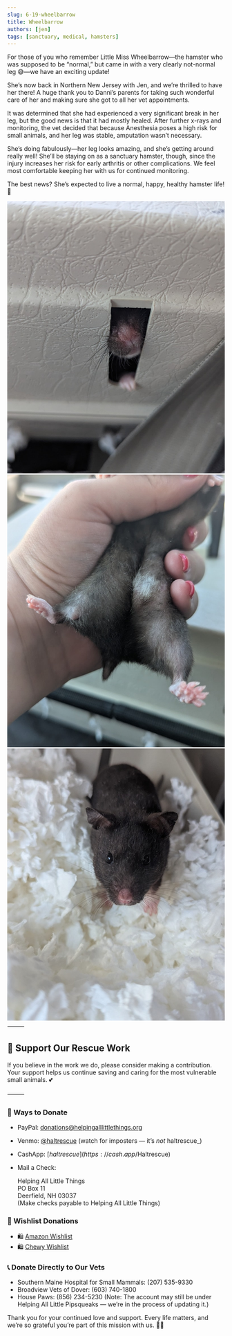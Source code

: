 ```yaml
---
slug: 6-19-wheelbarrow
title: Wheelbarrow
authors: [jen]
tags: [sanctuary, medical, hamsters]
---
```


For those of you who remember Little Miss Wheelbarrow—the hamster who was supposed to be “normal,” but came in with a very clearly not-normal leg 😅—we have an exciting update!

<!-- truncate -->

She’s now back in Northern New Jersey with Jen, and we’re thrilled to have her there! A huge thank you to Danni’s parents for taking such wonderful care of her and making sure she got to all her vet appointments.

It was determined that she had experienced a very significant break in her leg, but the good news is that it had mostly healed. After further x-rays and monitoring, the vet decided that because Anesthesia poses a high risk for small animals, and her leg was stable, amputation wasn’t necessary.

She’s doing fabulously—her leg looks amazing, and she’s getting around really well! She’ll be staying on as a sanctuary hamster, though, since the injury increases her risk for early arthritis or other complications. We feel most comfortable keeping her with us for continued monitoring.

The best news? She’s expected to live a normal, happy, healthy hamster life! 💛

![Wheelbarrow](wb1.jpg)
![Wheelbarrow](wb2.jpg)
![Wheelbarrow](wb3.jpg)
⸻

## 🙏  Support Our Rescue Work

If you believe in the work we do, please consider making a contribution.
Your support helps us continue saving and caring for the most vulnerable small animals. 💕

⸻

### 💸  Ways to Donate

 - PayPal: donations@helpingalllittlethings.org
 - Venmo: [@haltrescue](https://account.venmo.com/u/haltrescue) (watch for imposters — it’s _not_ haltrescue_)
 - CashApp: [$haltrescue](https://cash.app/$Haltrescue)
 - Mail a Check:  
  
    Helping All Little Things    
    PO Box 11    
    Deerfield, NH 03037    
    (Make checks payable to Helping All Little Things)    


### 🛒 Wishlist Donations

 - 🛍️ [Amazon Wishlist](https://tinyurl.com/HALT-Amazon-Wishlist)
 - 🛍️ [Chewy Wishlist](https://tinyurl.com/HALT-Chewy-Wishlist)


### 📞 Donate Directly to Our Vets

 - Southern Maine Hospital for Small Mammals: (207) 535-9330
 - Broadview Vets of Dover: (603) 740-1800
 - House Paws: (856) 234-5230
(Note: The account may still be under Helping All Little Pipsqueaks — we’re in the process of updating it.)

Thank you for your continued love and support.
Every life matters, and we’re so grateful you’re part of this mission with us. 🐹💕
